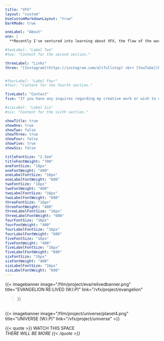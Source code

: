 ```yaml
---
title: "VFX"
layout: "custom"
UseCustomMarkdownLayout: "true"
DarkMode: true

oneLabel: "About"
one: |
  **Recently I've ventured into learning about VFX, the flow of the work and the technical aspects behind it. This page has my personal vanity projects that I have been using for practice. <br> Most of this work is unfinished projects that I did for a bit of fun when I had some time. Enjoy!**

#twoLabel: "Label Two"
#two: "Content for the second section."

threeLabel: "Links"
three: "[Instagram](https://instagram.com/altfullstop) <br> [YouTube](https://youtube.com/@altfullstop)"


#fourLabel: "Label Four"
#four: "Content for the fourth section."

fiveLabel: "Contact"
five: "If you have any inquires regarding my creative work or wish to chat about working together, get it touch with me by sending me an email to [info@seth.nz](mailto:info@seth.nz)"

#sixLabel: "Label Six"
#six: "Content for the sixth section."

showTitle: true
showOne: true
showTwo: false
showThree: true
showFour: false
showFive: true
showSix: false

titleFontSize: "2.5em"
titleFontWeight: "700"
oneFontSize: "18px"
oneFontWeight: "400"
oneLabelFontSize: "16px"
oneLabelFontWeight: "600"
twoFontSize: "16px"
twoFontWeight: "400"
twoLabelFontSize: "16px"
twoLabelFontWeight: "600"
threeFontSize: "16px"
threeFontWeight: "400"
threeLabelFontSize: "16px"
threeLabelFontWeight: "600"
fourFontSize: "16px"
fourFontWeight: "400"
fourLabelFontSize: "16px"
fourLabelFontWeight: "600"
fiveFontSize: "16px"
fiveFontWeight: "400"
fiveLabelFontSize: "16px"
fiveLabelFontWeight: "600"
sixFontSize: "16px"
sixFontWeight: "400"
sixLabelFontSize: "16px"
sixLabelFontWeight: "600"
---
```


{{< imagebanner
  image="/film/project/eva/relivedbanner.png"
  title="EVANGELION RE:LIVED (W.I.P)"
  link="/vfx/project/evangelion"
>}}
<br>
{{< imagebanner
  image="/film/project/universe/planet4.png"
  title="UNIVERSE (W.I.P)"
  link="/vfx/project/universe"
>}}

{{< quote >}}
WATCH THIS SPACE
<BR> <I> THERE WILL BE MORE<I>
{{< /quote >}}
